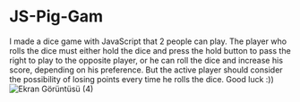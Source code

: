 # JS-Pig-Gam
I made a dice game with JavaScript that 2 people can play. The player who rolls the dice must either hold the dice and press the hold button to pass the right to play to the opposite player, or he can roll the dice and increase his score, depending on his preference. But the active player should consider the possibility of losing points every time he rolls the dice. Good luck :))
![Ekran Görüntüsü (4)](https://user-images.githubusercontent.com/113640526/197347522-3cc62fbb-775c-4af4-8e01-3471e2362d64.png)
